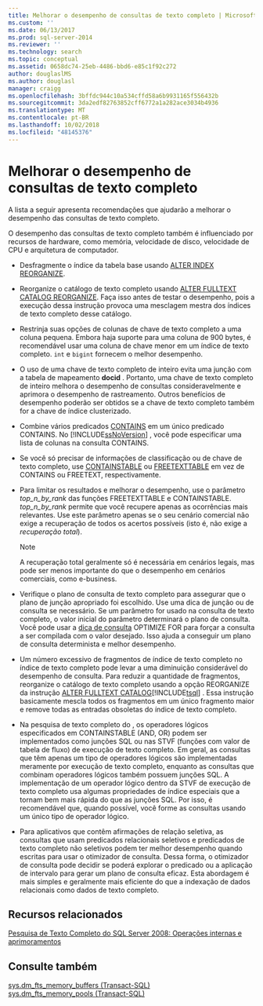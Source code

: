 ```yaml
---
title: Melhorar o desempenho de consultas de texto completo | Microsoft Docs
ms.custom: ''
ms.date: 06/13/2017
ms.prod: sql-server-2014
ms.reviewer: ''
ms.technology: search
ms.topic: conceptual
ms.assetid: 0658dc74-25eb-4486-bbd6-e85c1f92c272
author: douglaslMS
ms.author: douglasl
manager: craigg
ms.openlocfilehash: 3bffdc944c10a534cffd58a6b9931165f556432b
ms.sourcegitcommit: 3da2edf82763852cff6772a1a282ace3034b4936
ms.translationtype: MT
ms.contentlocale: pt-BR
ms.lasthandoff: 10/02/2018
ms.locfileid: "48145376"
---
```

# <a name="improve-the-performance-of-full-text-queries"></a>Melhorar o desempenho de consultas de texto completo
  A lista a seguir apresenta recomendações que ajudarão a melhorar o desempenho das consultas de texto completo.  
  
 O desempenho das consultas de texto completo também é influenciado por recursos de hardware, como memória, velocidade de disco, velocidade de CPU e arquitetura de computador.  
  
-   Desfragmente o índice da tabela base usando [ALTER INDEX REORGANIZE](/sql/t-sql/statements/alter-index-transact-sql).  
  
-   Reorganize o catálogo de texto completo usando [ALTER FULLTEXT CATALOG REORGANIZE](/sql/t-sql/statements/alter-fulltext-catalog-transact-sql). Faça isso antes de testar o desempenho, pois a execução dessa instrução provoca uma mesclagem mestra dos índices de texto completo desse catálogo.  
  
-   Restrinja suas opções de colunas de chave de texto completo a uma coluna pequena. Embora haja suporte para uma coluna de 900 bytes, é recomendável usar uma coluna de chave menor em um índice de texto completo. `int` e `bigint` fornecem o melhor desempenho.  
  
-   O uso de uma chave de texto completo de inteiro evita uma junção com a tabela de mapeamento **docid** . Portanto, uma chave de texto completo de inteiro melhora o desempenho de consultas consideravelmente e aprimora o desempenho de rastreamento. Outros benefícios de desempenho poderão ser obtidos se a chave de texto completo também for a chave de índice clusterizado.  
  
-   Combine vários predicados [CONTAINS](/sql/t-sql/queries/contains-transact-sql) em um único predicado CONTAINS. No [!INCLUDE[ssNoVersion](../../includes/ssnoversion-md.md)] , você pode especificar uma lista de colunas na consulta CONTAINS.  
  
-   Se você só precisar de informações de classificação ou de chave de texto completo, use [CONTAINSTABLE](/sql/relational-databases/system-functions/containstable-transact-sql) ou [FREETEXTTABLE](/sql/relational-databases/system-functions/freetexttable-transact-sql) em vez de CONTAINS ou FREETEXT, respectivamente.  
  
-   Para limitar os resultados e melhorar o desempenho, use o parâmetro *top_n_by_rank* das funções FREETEXTTABLE e CONTAINSTABLE. *top_n_by_rank* permite que você recupere apenas as ocorrências mais relevantes. Use este parâmetro apenas se o seu cenário comercial não exige a recuperação de todos os acertos possíveis (isto é, não exige a *recuperação total*).  
  
    > [!NOTE]  
    >  A recuperação total geralmente só é necessária em cenários legais, mas pode ser menos importante do que o desempenho em cenários comerciais, como e-business.  
  
-   Verifique o plano de consulta de texto completo para assegurar que o plano de junção apropriado foi escolhido. Use uma dica de junção ou de consulta se necessário. Se um parâmetro for usado na consulta de texto completo, o valor inicial do parâmetro determinará o plano de consulta. Você pode usar a [dica de consulta](/sql/t-sql/queries/hints-transact-sql-query) OPTIMIZE FOR para forçar a consulta a ser compilada com o valor desejado. Isso ajuda a conseguir um plano de consulta determinista e melhor desempenho.  
  
-   Um número excessivo de fragmentos de índice de texto completo no índice de texto completo pode levar a uma diminuição considerável do desempenho de consulta. Para reduzir a quantidade de fragmentos, reorganize o catálogo de texto completo usando a opção REORGANIZE da instrução [ALTER FULLTEXT CATALOG](/sql/t-sql/statements/alter-fulltext-catalog-transact-sql)[!INCLUDE[tsql](../../includes/tsql-md.md)] . Essa instrução basicamente mescla todos os fragmentos em um único fragmento maior e remove todas as entradas obsoletas do índice de texto completo.  
  
-   Na pesquisa de texto completo do , os operadores lógicos especificados em CONTAINSTABLE (AND, OR) podem ser implementados como junções SQL ou nas STVF (funções com valor de tabela de fluxo) de execução de texto completo. Em geral, as consultas que têm apenas um tipo de operadores lógicos são implementadas meramente por execução de texto completo, enquanto as consultas que combinam operadores lógicos também possuem junções SQL. A implementação de um operador lógico dentro da STVF de execução de texto completo usa algumas propriedades de índice especiais que a tornam bem mais rápida do que as junções SQL. Por isso, é recomendável que, quando possível, você forme as consultas usando um único tipo de operador lógico.  
  
-   Para aplicativos que contêm afirmações de relação seletiva, as consultas que usam predicados relacionais seletivos e predicados de texto completo não seletivos podem ter melhor desempenho quando escritas para usar o otimizador de consulta. Dessa forma, o otimizador de consulta pode decidir se poderá explorar o predicado ou a aplicação de intervalo para gerar um plano de consulta eficaz. Esta abordagem é mais simples e geralmente mais eficiente do que a indexação de dados relacionais como dados de texto completo.  
  
## <a name="related-resources"></a>Recursos relacionados  
 [Pesquisa de Texto Completo do SQL Server 2008: Operações internas e aprimoramentos](http://go.microsoft.com/fwlink/?LinkId=129544)  
  
## <a name="see-also"></a>Consulte também  
 [sys.dm_fts_memory_buffers &#40;Transact-SQL&#41;](/sql/relational-databases/system-dynamic-management-views/sys-dm-fts-memory-buffers-transact-sql)   
 [sys.dm_fts_memory_pools &#40;Transact-SQL&#41;](/sql/relational-databases/system-dynamic-management-views/sys-dm-fts-memory-pools-transact-sql)  
  
  
